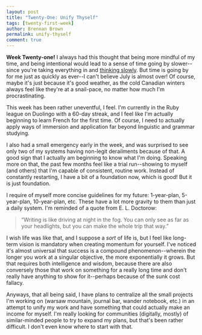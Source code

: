 ```yaml
---
layout: post
title: "Twenty-One: Unify Thyself"
tags: [twenty-first-week]
author: Brennan Brown
permalink: unify-thyself
comment: true
---
```


**Week Twenty-one!** I always had this thought that being more mindful of my time, and being intentional would lead to a sense of time going by slower--since you're taking everything in and [thinking slowly](https://medium.com/@marklooi/summary-of-kahnemans-thinking-fast-and-slow-3d1c2ea0e6a). But time is going by for me just as quickly as ever--I can't believe July is almost over! Of course, maybe it's just because it's good weather, as the cold Canadian winters always feel like they're at a snail-pace, no matter how much I'm procrastinating.

This week has been rather uneventful, I feel. I'm currently in the Ruby league on Duolingo with a 60-day streak, and I feel like I'm actually beginning to learn French for the first time. Of course, I need to actually apply ways of immersion and application far beyond linguistic and grammar studying.

I also had a small emergency early in the week, and was surprised to see only two of my systems having non-legit derailments because of that. A good sign that I actually am beginning to know what I'm doing. Speaking more on that, the past few months feel like a trial run--showing to myself (and others) that I'm capable of consistent, routine work. Instead of constantly restarting, I have a bit of a foundation now, which is good! But it is just foundation. 

I require of myself more concise guidelines for my future: 1-year-plan, 5-year-plan, 10-year-plan, etc. These have a lot more gravity to them than just a daily system. I'm reminded of a quote from E. L. Doctorow:

>  “Writing is like driving at night in the fog. You can only see as far as your headlights, but you can make the whole trip that way.”

I wish life was like that, and I suppose a *sort* of life is, but I feel like long-term vision is mandatory when creating momentum for yourself. I've noticed it's almost universal that success is a compound phenomenon--wherein the longer you work at a singular objective, the more exponentially it grows. But that requires both intelligence and wisdom, because there are also conversely those that work on something for a really long time and don't really have anything to show for it--perhaps because of the sunk cost fallacy.

Anyways, that all being said, I have plans to centralize all the small projects I'm working on (warsaw mountain, journal bar, wander notebook, etc.) in an attempt to unify my work and have something that could actually make an income for myself. I'm really looking for communities (digitally, mostly) of similar-minded people to try to expand my plans, but that's been rather difficult. I don't even know where to start with that. 